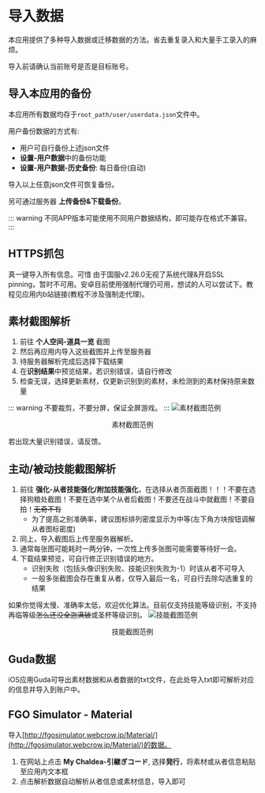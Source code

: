 # 导入数据

本应用提供了多种导入数据或迁移数据的方法。省去重复录入和大量手工录入的麻烦。

导入前请确认当前账号是否是目标账号。

## 导入本应用的备份
本应用所有数据均存于`root_path/user/userdata.json`文件中。

用户备份数据的方式有:
- 用户可自行备份上述json文件
- **设置-用户数据**中的备份功能
- **设置-用户数据-历史备份**: 每日备份(自动)

导入以上任意json文件可恢复备份。

另可通过服务器 **上传备份&下载备份**。

::: warning
不同APP版本可能使用不同用户数据结构，即可能存在格式不兼容。
:::

## HTTPS抓包
真一键导入所有信息。可惜
由于国服v2.26.0无视了系统代理&开启SSL pinning，暂时不可用。安卓目前使用强制代理仍可用，想试的人可以尝试下。教程见应用内b站链接(教程不涉及强制走代理)。

## 素材截图解析
1. 前往 **个人空间-道具一览** 截图
2. 然后再应用内导入这些截图并上传至服务器
3. 待服务器解析完成后选择下载结果
4. 在**识别结果**中预览结果，若识别错误，请自行修改
5. 检查无误，选择更新素材，仅更新识别到的素材，未检测到的素材保持原来数量

::: warning
不要裁剪，不要分屏，保证全屏游戏。
:::
![素材截图范例](/images/item_recognition_example.webp)
<figcaption style="text-align:center">素材截图范例</figcaption>


若出现大量识别错误，请反馈。

## 主动/被动技能截图解析
1. 前往 **强化-从者技能强化/附加技能强化**，在选择从者页面截图！！！不要在选择狗粮处截图！不要在选中某个从者后截图！不要还在战斗中就截图！不要自拍！~~无奇不有~~
   - 为了提高之别准确率，建议图标排列密度显示为中等(左下角方块按钮调解从者图标密度)
2. 同上，导入截图后上传至服务器解析。
3. 通常每张图可能耗时一两分钟，一次性上传多张图可能需要等待好一会。
4. 下载结果预览，可自行修正识别错误的地方。
   - 识别失败（包括头像识别失败、技能识别失败为-1）时该从者不可导入
   - 一般多张截图会存在重复从者，仅导入最后一名，可自行去除勾选重复的结果

如果你觉得太慢、准确率太低，欢迎优化算法。目前仅支持技能等级识别，不支持再临等级~~怎么还没全迦满破~~或圣杯等级识别。
![技能截图范例](/images/skill_recognition_example.webp)

<figcaption style="text-align:center">技能截图范例</figcaption>

## Guda数据
iOS应用Guda可导出素材数据和从者数据的txt文件，在此处导入txt即可解析对应的信息并导入到账户中。

## FGO Simulator - Material
导入[http://fgosimulator.webcrow.jp/Material/](http://fgosimulator.webcrow.jp/Material/)的数据。

1. 在网站上点击 **My Chaldea-引継ぎコード**, 选择**発行**，将素材或从者信息粘贴至应用内文本框
2. 点击解析数据自动解析从者信息或素材信息，导入即可
